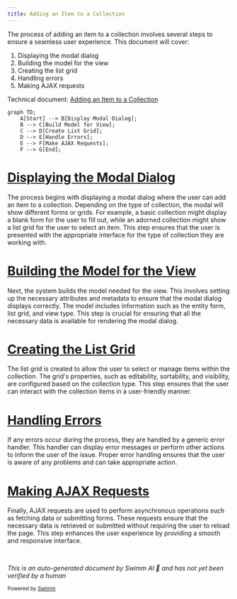 ```yaml
---
title: Adding an Item to a Collection
---
```

The process of adding an item to a collection involves several steps to ensure a seamless user experience. This document will cover:

1. Displaying the modal dialog
2. Building the model for the view
3. Creating the list grid
4. Handling errors
5. Making AJAX requests

Technical document: <SwmLink doc-title="Adding an Item to a Collection">[Adding an Item to a Collection](/.swm/adding-an-item-to-a-collection.xtbgo7fa.sw.md)</SwmLink>

```mermaid
graph TD;
    A[Start] --> B[Display Modal Dialog];
    B --> C[Build Model for View];
    C --> D[Create List Grid];
    D --> E[Handle Errors];
    E --> F[Make AJAX Requests];
    F --> G[End];
```

# [Displaying the Modal Dialog](https://app.swimm.io/repos/Z2l0aHViJTNBJTNBQnJvYWRsZWFmQ29tbWVyY2UtZGVtby1uZXclM0ElM0FTd2ltbS1EZW1v/docs/xtbgo7fa#showaddcollectionitem)

The process begins with displaying a modal dialog where the user can add an item to a collection. Depending on the type of collection, the modal will show different forms or grids. For example, a basic collection might display a blank form for the user to fill out, while an adorned collection might show a list grid for the user to select an item. This step ensures that the user is presented with the appropriate interface for the type of collection they are working with.

# [Building the Model for the View](https://app.swimm.io/repos/Z2l0aHViJTNBJTNBQnJvYWRsZWFmQ29tbWVyY2UtZGVtby1uZXclM0ElM0FTd2ltbS1EZW1v/docs/xtbgo7fa#buildaddcollectionitemmodel)

Next, the system builds the model needed for the view. This involves setting up the necessary attributes and metadata to ensure that the modal dialog displays correctly. The model includes information such as the entity form, list grid, and view type. This step is crucial for ensuring that all the necessary data is available for rendering the modal dialog.

# [Creating the List Grid](https://app.swimm.io/repos/Z2l0aHViJTNBJTNBQnJvYWRsZWFmQ29tbWVyY2UtZGVtby1uZXclM0ElM0FTd2ltbS1EZW1v/docs/xtbgo7fa#buildcollectionlistgrid)

The list grid is created to allow the user to select or manage items within the collection. The grid's properties, such as editability, sortability, and visibility, are configured based on the collection type. This step ensures that the user can interact with the collection items in a user-friendly manner.

# [Handling Errors](https://app.swimm.io/repos/Z2l0aHViJTNBJTNBQnJvYWRsZWFmQ29tbWVyY2UtZGVtby1uZXclM0ElM0FTd2ltbS1EZW1v/docs/xtbgo7fa#error)

If any errors occur during the process, they are handled by a generic error handler. This handler can display error messages or perform other actions to inform the user of the issue. Proper error handling ensures that the user is aware of any problems and can take appropriate action.

# [Making AJAX Requests](https://app.swimm.io/repos/Z2l0aHViJTNBJTNBQnJvYWRsZWFmQ29tbWVyY2UtZGVtby1uZXclM0ElM0FTd2ltbS1EZW1v/docs/xtbgo7fa#ajax)

Finally, AJAX requests are used to perform asynchronous operations such as fetching data or submitting forms. These requests ensure that the necessary data is retrieved or submitted without requiring the user to reload the page. This step enhances the user experience by providing a smooth and responsive interface.

&nbsp;

*This is an auto-generated document by Swimm AI 🌊 and has not yet been verified by a human*

<SwmMeta version="3.0.0" repo-id="Z2l0aHViJTNBJTNBQnJvYWRsZWFmQ29tbWVyY2UtZGVtby1uZXclM0ElM0FTd2ltbS1EZW1v" repo-name="BroadleafCommerce-demo-new" doc-type="product-flows"><sup>Powered by [Swimm](/)</sup></SwmMeta>
